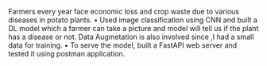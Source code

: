 Farmers every year face economic loss and crop waste due to various diseases in potato plants.
• Used image classification using CNN and built a DL model which a farmer can take a picture and model will tell
us if the plant has a disease or not. Data Augmetation is also involved since ,I had a small data for training.
• To serve the model, built a FastAPI web server and tested it using postman application.
